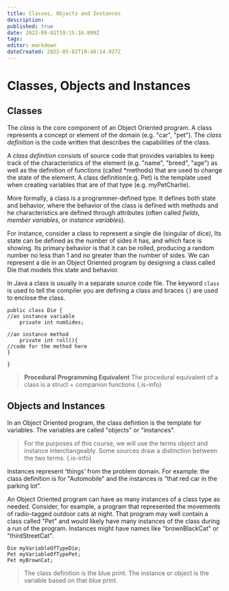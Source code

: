 ```yaml
---
title: Classes, Objects and Instances
description: 
published: true
date: 2022-09-01T19:15:16.099Z
tags: 
editor: markdown
dateCreated: 2022-05-02T19:48:14.927Z
---
```




# Classes, Objects and Instances


## Classes

The *class* is the core component of an Object Oriented program.  A class represents a concept or element of the domain (e.g. "car", "pet"). The *class definition* is the code written that describes the capabilities of the class. 

A *class definition* consists of source code that provides variables to keep track of the characteristics of the element (e.g. "name", "breed", "age") as well as the definition of functions (called *methods) that are used to change the state of the element.  A class definition(e.g. Pet) is the template used when creating variables that are of that type (e.g. myPetCharlie).

More formally, a class is a programmer-defined type. It defines both state and behavior, where the behavior of the class is defined with methods and  he characteristics are defined through attributes (often called *fields*, *member variables*, or *instance variables*). 

For instance, consider a class to represent a single die (singular of dice), Its state can be defined as  the number of sides it has, and which face is showing. Its primary behavior is that it can be rolled, producing a random number no less than 1 and no greater than the number of sides. We can represent a die in an Object Oriented program by designing a class called Die that models this state and behavior. 

In Java a class is usually in a separate source code file.  The keyword ```class``` is used to tell the compiler you are defining a class and braces ```{}``` are used to enclose the class.

```
public class Die {
//an instance variable
    private int numSides;

//an instance method
    private int roll(){
//code for the method here
}

}
```

> **Procedural Programming Equivalent**
> The procedural equivalent of a class is a struct + companion functions
>{.is-info}

## Objects and Instances

In an Object Oriented program, the class defintion is the template for variables.  The variables are called "objects" or "instances". 

> For the purposes of this course, we will use the terms object and instance interchangeably.  Some sources draw a distinction between the two terms.
{.is-info}

Instances represent ‘things’ from the problem domain. For example: the class definition is for "Automobile" and the instances is “that red car in the parking lot”.

An Object Oriented program can have as many instances of a class type as needed.  Consider, for example, a program that represented the movements of radio-tagged outdoor cats at night.   That program may well contain a class called "Pet" and would likely have many instances of the class during a run of the program.  Instances might have names like "brownBlackCat" or "thirdStreetCat". 

```
Die myVariableOfTypeDie;
Pet myVariableOfTypePet;
Pet myBrownCat;
```

> The class definition is the blue print.
> The instance or object is the variable based on that blue print.
> 






